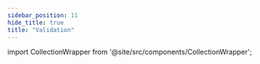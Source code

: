 ```yaml
---
sidebar_position: 11
hide_title: true
title: "Validation"
---
```



import CollectionWrapper from '@site/src/components/CollectionWrapper';


<CollectionWrapper record="validation" collection="core" />


